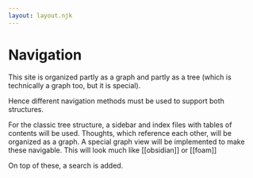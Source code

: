 ```yaml
---
layout: layout.njk
---
```


# Navigation

This site is organized partly as a graph and partly as a tree (which is technically a graph too, but it is special).

Hence different navigation methods must be used to support both structures.

For the classic tree structure, a sidebar and index files with tables of contents will be used.
Thoughts, which reference each other, will be organized as a graph. A special graph view will be implemented to make these navigable. This will look much like [[obsidian]] or [[foam]]

On top of these, a search is added.

